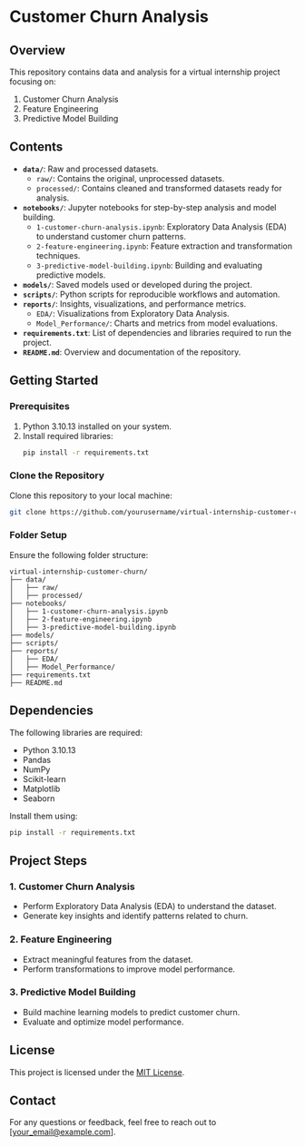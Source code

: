 # Customer Churn Analysis

## Overview
This repository contains data and analysis for a virtual internship project focusing on:
1. Customer Churn Analysis
2. Feature Engineering 
3. Predictive Model Building

## Contents

- **`data/`**: Raw and processed datasets.
  - `raw/`: Contains the original, unprocessed datasets.
  - `processed/`: Contains cleaned and transformed datasets ready for analysis.
- **`notebooks/`**: Jupyter notebooks for step-by-step analysis and model building.
  - `1-customer-churn-analysis.ipynb`: Exploratory Data Analysis (EDA) to understand customer churn patterns.
  - `2-feature-engineering.ipynb`: Feature extraction and transformation techniques.
  - `3-predictive-model-building.ipynb`: Building and evaluating predictive models.
- **`models/`**: Saved models used or developed during the project.
- **`scripts/`**: Python scripts for reproducible workflows and automation.
- **`reports/`**: Insights, visualizations, and performance metrics.
  - `EDA/`: Visualizations from Exploratory Data Analysis.
  - `Model_Performance/`: Charts and metrics from model evaluations.
- **`requirements.txt`**: List of dependencies and libraries required to run the project.
- **`README.md`**: Overview and documentation of the repository.

## Getting Started

### Prerequisites
1. Python 3.10.13 installed on your system.
2. Install required libraries:
   ```bash
   pip install -r requirements.txt
   ```

### Clone the Repository
Clone this repository to your local machine:
```bash
git clone https://github.com/yourusername/virtual-internship-customer-churn.git
```

### Folder Setup
Ensure the following folder structure:
```plaintext
virtual-internship-customer-churn/
├── data/
│   ├── raw/
│   ├── processed/
├── notebooks/
│   ├── 1-customer-churn-analysis.ipynb
│   ├── 2-feature-engineering.ipynb
│   ├── 3-predictive-model-building.ipynb
├── models/
├── scripts/
├── reports/
│   ├── EDA/
│   ├── Model_Performance/
├── requirements.txt
├── README.md
```

## Dependencies
The following libraries are required:
- Python 3.10.13
- Pandas
- NumPy
- Scikit-learn
- Matplotlib
- Seaborn

Install them using:
```bash
pip install -r requirements.txt
```

## Project Steps

### 1. Customer Churn Analysis
- Perform Exploratory Data Analysis (EDA) to understand the dataset.
- Generate key insights and identify patterns related to churn.

### 2. Feature Engineering
- Extract meaningful features from the dataset.
- Perform transformations to improve model performance.

### 3. Predictive Model Building
- Build machine learning models to predict customer churn.
- Evaluate and optimize model performance.

## License
This project is licensed under the [MIT License](LICENSE).

## Contact
For any questions or feedback, feel free to reach out to [your_email@example.com].
